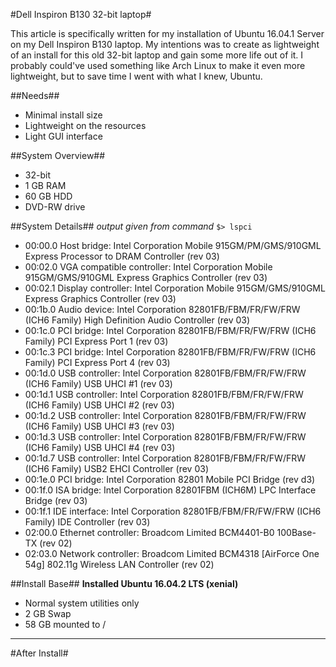 #Dell Inspiron B130 32-bit laptop#

This article is specifically written for my installation of Ubuntu 16.04.1 Server on my Dell Inspiron B130 laptop. My intentions was to create as lightweight of an install for this old 32-bit laptop and gain some more life out of it. I probably could've used something like Arch Linux to make it even more lightweight, but to save time I went with what I knew, Ubuntu.

##Needs##
* Minimal install size
* Lightweight on the resources
* Light GUI interface

##System Overview##
* 32-bit
* 1 GB RAM
* 60 GB HDD
* DVD-RW drive

##System Details##
*output given from command* `$> lspci`
* 00:00.0 Host bridge: Intel Corporation Mobile 915GM/PM/GMS/910GML Express Processor to DRAM Controller (rev 03)
* 00:02.0 VGA compatible controller: Intel Corporation Mobile 915GM/GMS/910GML Express Graphics Controller (rev 03)
* 00:02.1 Display controller: Intel Corporation Mobile 915GM/GMS/910GML Express Graphics Controller (rev 03)
* 00:1b.0 Audio device: Intel Corporation 82801FB/FBM/FR/FW/FRW (ICH6 Family) High Definition Audio Controller (rev 03)
* 00:1c.0 PCI bridge: Intel Corporation 82801FB/FBM/FR/FW/FRW (ICH6 Family) PCI Express Port 1 (rev 03)
* 00:1c.3 PCI bridge: Intel Corporation 82801FB/FBM/FR/FW/FRW (ICH6 Family) PCI Express Port 4 (rev 03)
* 00:1d.0 USB controller: Intel Corporation 82801FB/FBM/FR/FW/FRW (ICH6 Family) USB UHCI #1 (rev 03)
* 00:1d.1 USB controller: Intel Corporation 82801FB/FBM/FR/FW/FRW (ICH6 Family) USB UHCI #2 (rev 03)
* 00:1d.2 USB controller: Intel Corporation 82801FB/FBM/FR/FW/FRW (ICH6 Family) USB UHCI #3 (rev 03)
* 00:1d.3 USB controller: Intel Corporation 82801FB/FBM/FR/FW/FRW (ICH6 Family) USB UHCI #4 (rev 03)
* 00:1d.7 USB controller: Intel Corporation 82801FB/FBM/FR/FW/FRW (ICH6 Family) USB2 EHCI Controller (rev 03)
* 00:1e.0 PCI bridge: Intel Corporation 82801 Mobile PCI Bridge (rev d3)
* 00:1f.0 ISA bridge: Intel Corporation 82801FBM (ICH6M) LPC Interface Bridge (rev 03)
* 00:1f.1 IDE interface: Intel Corporation 82801FB/FBM/FR/FW/FRW (ICH6 Family) IDE Controller (rev 03)
* 02:00.0 Ethernet controller: Broadcom Limited BCM4401-B0 100Base-TX (rev 02)
* 02:03.0 Network controller: Broadcom Limited BCM4318 [AirForce One 54g] 802.11g Wireless LAN Controller (rev 02)


##Install Base##
**Installed Ubuntu 16.04.2 LTS (xenial)**
* Normal system utilities only
* 2 GB Swap
* 58 GB mounted to /

------------------------------------------

#After Install#


